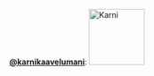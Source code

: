[**@karnikaavelumani**](https://karni.codes/): <img alt="Karni" src="https://avatars.githubusercontent.com/u/60043611?v=4" width="100" />
